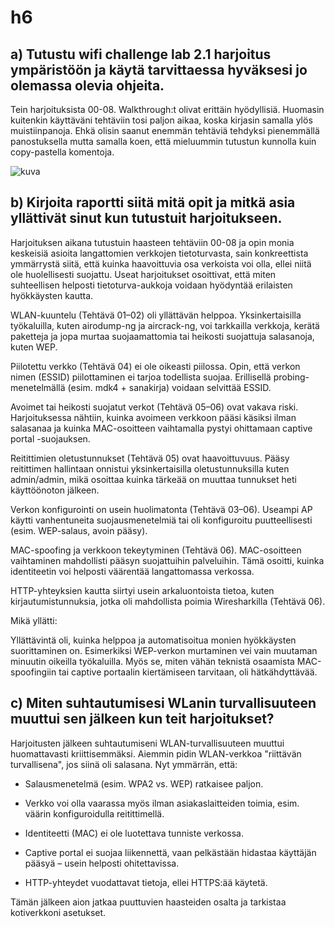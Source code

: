# h6

## a) Tutustu wifi challenge lab 2.1 harjoitus ympäristöön ja käytä tarvittaessa hyväksesi jo olemassa olevia ohjeita.

Tein harjoituksista 00-08. Walkthrough:t olivat erittäin hyödyllisiä. Huomasin kuitenkin käyttäväni tehtäviin tosi paljon aikaa, koska kirjasin samalla ylös muistiinpanoja. Ehkä olisin saanut enemmän tehtäviä tehdyksi pienemmällä panostuksella mutta samalla koen, että mieluummin tutustun kunnolla kuin copy-pastella komentoja.

![kuva](https://github.com/user-attachments/assets/26d76cc8-a7f0-4064-86d1-d9e54a732872)

## b) Kirjoita raportti siitä mitä opit ja mitkä asia yllättivät sinut kun tutustuit harjoitukseen.

Harjoituksen aikana tutustuin haasteen tehtäviin 00-08 ja opin monia keskeisiä asioita langattomien verkkojen tietoturvasta, sain konkreettista ymmärrystä siitä, että kuinka haavoittuvia osa verkoista voi olla, ellei niitä ole huolellisesti suojattu. Useat harjoitukset osoittivat, että miten suhteellisen helposti tietoturva-aukkoja voidaan hyödyntää erilaisten hyökkäysten kautta.

WLAN-kuuntelu (Tehtävä 01–02) oli yllättävän helppoa. Yksinkertaisilla työkaluilla, kuten airodump-ng ja aircrack-ng, voi tarkkailla verkkoja, kerätä paketteja ja jopa murtaa suojaamattomia tai heikosti suojattuja salasanoja, kuten WEP.

Piilotettu verkko (Tehtävä 04) ei ole oikeasti piilossa. Opin, että verkon nimen (ESSID) piilottaminen ei tarjoa todellista suojaa. Erillisellä probing-menetelmällä (esim. mdk4 + sanakirja) voidaan selvittää ESSID.

Avoimet tai heikosti suojatut verkot (Tehtävä 05–06) ovat vakava riski. Harjoituksessa nähtiin, kuinka avoimeen verkkoon pääsi käsiksi ilman salasanaa ja kuinka MAC-osoitteen vaihtamalla pystyi ohittamaan captive portal -suojauksen.

Reitittimien oletustunnukset (Tehtävä 05) ovat haavoittuvuus. Pääsy reitittimen hallintaan onnistui yksinkertaisilla oletustunnuksilla kuten admin/admin, mikä osoittaa kuinka tärkeää on muuttaa tunnukset heti käyttöönoton jälkeen.

Verkon konfigurointi on usein huolimatonta (Tehtävä 03–06). Useampi AP käytti vanhentuneita suojausmenetelmiä tai oli konfiguroitu puutteellisesti (esim. WEP-salaus, avoin pääsy).

MAC-spoofing ja verkkoon tekeytyminen (Tehtävä 06). MAC-osoitteen vaihtaminen mahdollisti pääsyn suojattuihin palveluihin. Tämä osoitti, kuinka identiteetin voi helposti väärentää langattomassa verkossa.

HTTP-yhteyksien kautta siirtyi usein arkaluontoista tietoa, kuten kirjautumistunnuksia, jotka oli mahdollista poimia Wiresharkilla (Tehtävä 06).

Mikä yllätti:

Yllättävintä oli, kuinka helppoa ja automatisoitua monien hyökkäysten suorittaminen on. Esimerkiksi WEP-verkon murtaminen vei vain muutaman minuutin oikeilla työkaluilla. Myös se, miten vähän teknistä osaamista MAC-spoofingiin tai captive portaalin kiertämiseen tarvitaan, oli hätkähdyttävää.

## c) Miten suhtautumisesi WLanin turvallisuuteen muuttui sen jälkeen kun teit harjoitukset?

Harjoitusten jälkeen suhtautumiseni WLAN-turvallisuuteen muuttui huomattavasti kriittisemmäksi. Aiemmin pidin WLAN-verkkoa "riittävän turvallisena", jos siinä oli salasana. Nyt ymmärrän, että:

- Salausmenetelmä (esim. WPA2 vs. WEP) ratkaisee paljon.

- Verkko voi olla vaarassa myös ilman asiakaslaitteiden toimia, esim. väärin konfiguroidulla reitittimellä.

- Identiteetti (MAC) ei ole luotettava tunniste verkossa.

- Captive portal ei suojaa liikennettä, vaan pelkästään hidastaa käyttäjän pääsyä – usein helposti ohitettavissa.

- HTTP-yhteydet vuodattavat tietoja, ellei HTTPS:ää käytetä.

Tämän jälkeen aion jatkaa puuttuvien haasteiden osalta ja tarkistaa kotiverkkoni asetukset.


